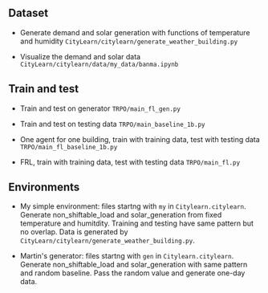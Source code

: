 ## Dataset
- Generate demand and solar generation with functions of temperature and humidity
`CityLearn/citylearn/generate_weather_building.py`

- Visualize the demand and solar data
`CityLearn/citylearn/data/my_data/banma.ipynb`

## Train and test

- Train and test on generator
`TRPO/main_fl_gen.py`

- Train and test on testing data
`TRPO/main_baseline_1b.py`

- One agent for one building, train with training data, test with testing data
`TRPO/main_fl_baseline_1b.py`

- FRL, train with training data, test with testing data
`TRPO/main_fl.py`

## Environments
- My simple environment: 
  files startng with `my` in `Citylearn.citylearn`. Generate non_shiftable_load and solar_generation from fixed temperature and humitdity. Training and testing have same pattern but no overlap. Data is generated by `CityLearn/citylearn/generate_weather_building.py`.

- Martin's generator: 
files startng with `gen` in `Citylearn.citylearn`. Generate non_shiftable_load and solar_generation with same pattern and random baseline. Pass the random value and generate one-day data.